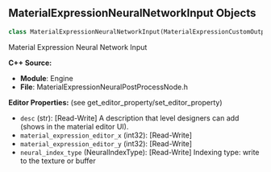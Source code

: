## MaterialExpressionNeuralNetworkInput Objects

```python
class MaterialExpressionNeuralNetworkInput(MaterialExpressionCustomOutput)
```

Material Expression Neural Network Input

**C++ Source:**

- **Module**: Engine
- **File**: MaterialExpressionNeuralPostProcessNode.h

**Editor Properties:** (see get_editor_property/set_editor_property)

- ``desc`` (str):  [Read-Write] A description that level designers can add (shows in the material editor UI).
- ``material_expression_editor_x`` (int32):  [Read-Write]
- ``material_expression_editor_y`` (int32):  [Read-Write]
- ``neural_index_type`` (NeuralIndexType):  [Read-Write] Indexing type: write to the texture or buffer

<a id="unreal.MaterialExpressionNeuralNetworkOutput"></a>
